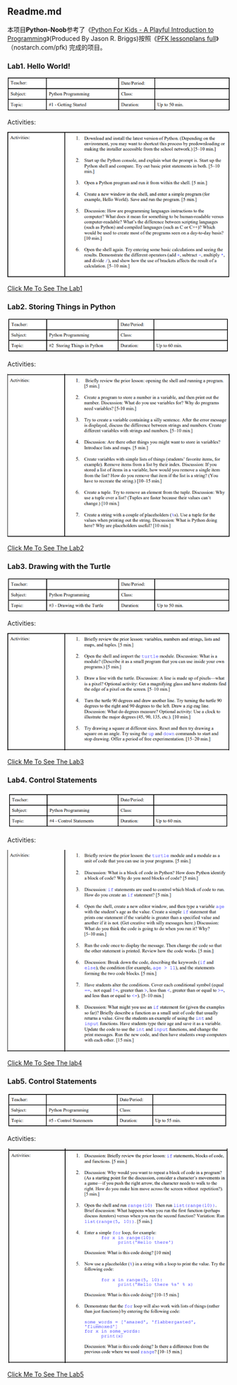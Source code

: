 ## Readme.md

本项目**Python-Noob**参考了《<u>Python For Kids - A Playful Introduction to Programming</u>》(Produced By Jason R. Briggs)按照《<u>PFK lessonplans full</u>》（nostarch.com/pfk) 完成的项目。

### Lab1. Hello World!

![](lab1-aiming.png)

Activities:

![](lab1-act.png)

[Click Me To See The Lab1](http://hqsmartbot.com:10081/WuPeixi/Python-Noob/src/master/lab1/)



### Lab2. Storing Things in Python

![](lab2-aiming.png)

Activities:

![](lab2-act.png)

[Click Me To See The Lab2](http://hqsmartbot.com:10081/WuPeixi/Python-Noob/src/master/lab2)



### Lab3. Drawing with the Turtle

![](lab3-aiming.png)

Activities:

![](lab3-act.png)

[Click Me To See The Lab3](http://hqsmartbot.com:10081/WuPeixi/Python-Noob/src/master/lab3)



### Lab4. Control Statements

![](lab4-aiming.png)

Activities:

![](lab4-act.png)

[Click Me To See The lab4](http://hqsmartbot.com:10081/WuPeixi/Python-Noob/src/master/lab4)



### Lab5. Control Statements

![](lab5-aiming.png)

Activities:

![](lab5-act.png)

[Click Me To See The Lab5](http://hqsmartbot.com:10081/WuPeixi/Python-Noob/src/master/lab5)
